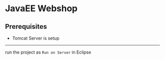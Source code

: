 # JavaEE Webshop
## Prerequisites
- Tomcat Server is setup
---

run the project as `Run on Server` in Eclipse
